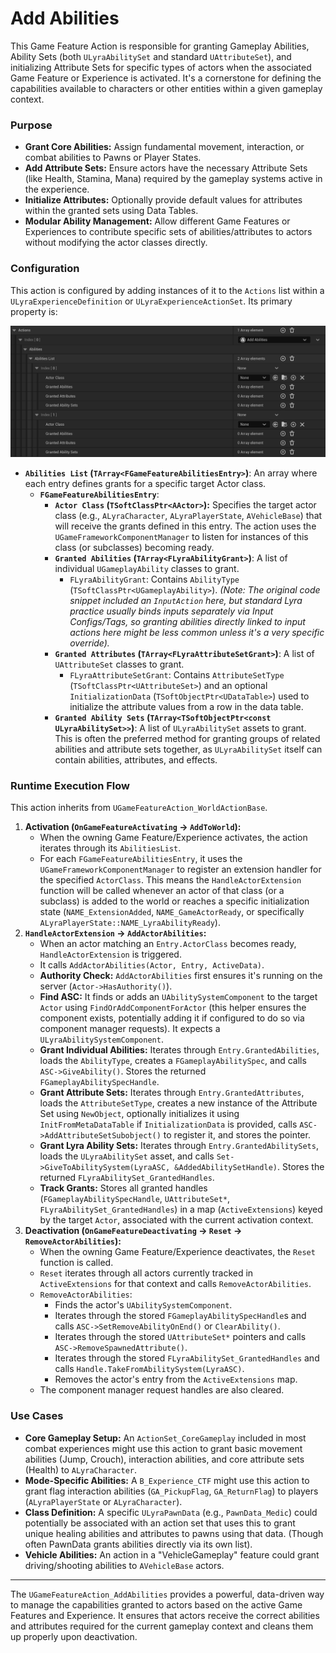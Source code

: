 # Add Abilities

This Game Feature Action is responsible for granting Gameplay Abilities, Ability Sets (both `ULyraAbilitySet` and standard `UAttributeSet`), and initializing Attribute Sets for specific types of actors when the associated Game Feature or Experience is activated. It's a cornerstone for defining the capabilities available to characters or other entities within a given gameplay context.

### Purpose

* **Grant Core Abilities:** Assign fundamental movement, interaction, or combat abilities to Pawns or Player States.
* **Add Attribute Sets:** Ensure actors have the necessary Attribute Sets (like Health, Stamina, Mana) required by the gameplay systems active in the experience.
* **Initialize Attributes:** Optionally provide default values for attributes within the granted sets using Data Tables.
* **Modular Ability Management:** Allow different Game Features or Experiences to contribute specific sets of abilities/attributes to actors without modifying the actor classes directly.

### Configuration

This action is configured by adding instances of it to the `Actions` list within a `ULyraExperienceDefinition` or `ULyraExperienceActionSet`. Its primary property is:

<img src=".gitbook/assets/image (118).png" alt="" title="Add_Abilities GameFeatureAction configuration">

* **`Abilities List` (`TArray<FGameFeatureAbilitiesEntry>`)**: An array where each entry defines grants for a specific target Actor class.
  * **`FGameFeatureAbilitiesEntry`**:
    * **`Actor Class` (`TSoftClassPtr<AActor>`):** Specifies the target actor class (e.g., `ALyraCharacter`, `ALyraPlayerState`, `AVehicleBase`) that will receive the grants defined in this entry. The action uses the `UGameFrameworkComponentManager` to listen for instances of this class (or subclasses) becoming ready.
    * **`Granted Abilities` (`TArray<FLyraAbilityGrant>`)**: A list of individual `UGameplayAbility` classes to grant.
      * `FLyraAbilityGrant`: Contains `AbilityType` (`TSoftClassPtr<UGameplayAbility>`). _(Note: The original code snippet included an `InputAction` here, but standard Lyra practice usually binds inputs separately via Input Configs/Tags, so granting abilities directly linked to input actions here might be less common unless it's a very specific override)._
    * **`Granted Attributes` (`TArray<FLyraAttributeSetGrant>`)**: A list of `UAttributeSet` classes to grant.
      * `FLyraAttributeSetGrant`: Contains `AttributeSetType` (`TSoftClassPtr<UAttributeSet>`) and an optional `InitializationData` (`TSoftObjectPtr<UDataTable>`) used to initialize the attribute values from a row in the data table.
    * **`Granted Ability Sets` (`TArray<TSoftObjectPtr<const ULyraAbilitySet>>`)**: A list of `ULyraAbilitySet` assets to grant. This is often the preferred method for granting groups of related abilities and attribute sets together, as `ULyraAbilitySet` itself can contain abilities, attributes, and effects.

### Runtime Execution Flow

This action inherits from `UGameFeatureAction_WorldActionBase`.

1. **Activation (`OnGameFeatureActivating` -> `AddToWorld`):**
   * When the owning Game Feature/Experience activates, the action iterates through its `AbilitiesList`.
   * For each `FGameFeatureAbilitiesEntry`, it uses the `UGameFrameworkComponentManager` to register an extension handler for the specified `ActorClass`. This means the `HandleActorExtension` function will be called whenever an actor of that class (or a subclass) is added to the world or reaches a specific initialization state (`NAME_ExtensionAdded`, `NAME_GameActorReady`, or specifically `ALyraPlayerState::NAME_LyraAbilityReady`).
2. **`HandleActorExtension` -> `AddActorAbilities`:**
   * When an actor matching an `Entry.ActorClass` becomes ready, `HandleActorExtension` is triggered.
   * It calls `AddActorAbilities(Actor, Entry, ActiveData)`.
   * **Authority Check:** `AddActorAbilities` first ensures it's running on the server (`Actor->HasAuthority()`).
   * **Find ASC:** It finds or adds an `UAbilitySystemComponent` to the target `Actor` using `FindOrAddComponentForActor` (this helper ensures the component exists, potentially adding it if configured to do so via component manager requests). It expects a `ULyraAbilitySystemComponent`.
   * **Grant Individual Abilities:** Iterates through `Entry.GrantedAbilities`, loads the `AbilityType`, creates a `FGameplayAbilitySpec`, and calls `ASC->GiveAbility()`. Stores the returned `FGameplayAbilitySpecHandle`.
   * **Grant Attribute Sets:** Iterates through `Entry.GrantedAttributes`, loads the `AttributeSetType`, creates a new instance of the Attribute Set using `NewObject`, optionally initializes it using `InitFromMetaDataTable` if `InitializationData` is provided, calls `ASC->AddAttributeSetSubobject()` to register it, and stores the pointer.
   * **Grant Lyra Ability Sets:** Iterates through `Entry.GrantedAbilitySets`, loads the `ULyraAbilitySet` asset, and calls `Set->GiveToAbilitySystem(LyraASC, &AddedAbilitySetHandle)`. Stores the returned `FLyraAbilitySet_GrantedHandles`.
   * **Track Grants:** Stores all granted handles (`FGameplayAbilitySpecHandle`, `UAttributeSet*`, `FLyraAbilitySet_GrantedHandles`) in a map (`ActiveExtensions`) keyed by the target `Actor`, associated with the current activation context.
3. **Deactivation (`OnGameFeatureDeactivating` -> `Reset` -> `RemoveActorAbilities`):**
   * When the owning Game Feature/Experience deactivates, the `Reset` function is called.
   * `Reset` iterates through all actors currently tracked in `ActiveExtensions` for that context and calls `RemoveActorAbilities`.
   * `RemoveActorAbilities`:
     * Finds the actor's `UAbilitySystemComponent`.
     * Iterates through the stored `FGameplayAbilitySpecHandle`s and calls `ASC->SetRemoveAbilityOnEnd()` or `ClearAbility()`.
     * Iterates through the stored `UAttributeSet*` pointers and calls `ASC->RemoveSpawnedAttribute()`.
     * Iterates through the stored `FLyraAbilitySet_GrantedHandles` and calls `Handle.TakeFromAbilitySystem(LyraASC)`.
     * Removes the actor's entry from the `ActiveExtensions` map.
   * The component manager request handles are also cleared.

### Use Cases

* **Core Gameplay Setup:** An `ActionSet_CoreGameplay` included in most combat experiences might use this action to grant basic movement abilities (Jump, Crouch), interaction abilities, and core attribute sets (Health) to `ALyraCharacter`.
* **Mode-Specific Abilities:** A `B_Experience_CTF` might use this action to grant flag interaction abilities (`GA_PickupFlag`, `GA_ReturnFlag`) to players (`ALyraPlayerState` or `ALyraCharacter`).
* **Class Definition:** A specific `ULyraPawnData` (e.g., `PawnData_Medic`) could potentially be associated with an action set that uses this to grant unique healing abilities and attributes to pawns using that data. (Though often PawnData grants abilities directly via its own list).
* **Vehicle Abilities:** An action in a "VehicleGameplay" feature could grant driving/shooting abilities to `AVehicleBase` actors.

***

The `UGameFeatureAction_AddAbilities` provides a powerful, data-driven way to manage the capabilities granted to actors based on the active Game Features and Experience. It ensures that actors receive the correct abilities and attributes required for the current gameplay context and cleans them up properly upon deactivation.
